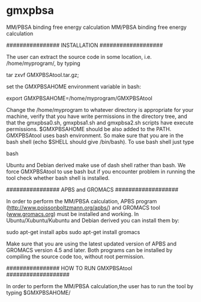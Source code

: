 # gmxpbsa
MM/PBSA binding free energy calculation
MM/PBSA binding free energy calculation 

################ INSTALLATION ###################

The user can extract the source code in some location, i.e. /home/myprogram/, by typing

tar zxvf GMXPBSAtool.tar.gz;

set the GMXPBSAHOME environment variable in bash:

export GMXPBSAHOME=/home/myprogram/GMXPBSAtool

Change the /home/myprogram to whatever directory is appropriate for your machine, verify that you have write permissions in the directory tree, and that the gmxpbsa0.sh, gmxpbsa1.sh and gmxpbsa2.sh scripts have execute permissions. $GMXPBSAHOME should be also added to the PATH. GMXPBSAtool uses bash environment. So make sure that you are in the bash shell (echo $SHELL should give /bin/bash). To use bash shell just type

bash

Ubuntu and Debian derived make use of dash shell rather than bash. We force GMXPBSAtool to use bash but if you encounter problem in running the tool check whether bash shell is installed.

################ APBS and GROMACS ###################

In order to perform the MM/PBSA calculation, APBS program (http://www.poissonboltzmann.org/apbs/) and GROMACS tool (www.gromacs.org) must be installed and working. In Ubuntu/Xubuntu/Kubuntu and Debian derived you can install them by:

sudo apt-get install apbs sudo apt-get install gromacs

Make sure that you are using the latest updated version of APBS and GROMACS version 4.5 and later. Both programs can be installed by compiling the source code too, without root permission.

################ HOW TO RUN GMXPBSAtool ###################

In order to perform the MM/PBSA calculation,the user has to run the tool by typing $GMXPBSAHOME/<script>, where <script> can be either gmxpbsa0.sh, or gmxpbsa1.sh or gmxpbsa2.sh depending on stage of the calculation that will be performed (see section 2.4 of the paper). Each script will read the INPUT.dat file to perform the MM/PBSA calculation. For instance, if the INPUT.dat file and the simulations are located in /home/mysimulations, in this directory the user can run the tool typing $GMXPBSAHOME/<script>. See section 3 of the paper for further details or the DEMO examples
